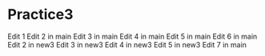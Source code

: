 # Practice3
Edit 1
Edit 2 in main
Edit 3 in main
Edit 4 in main
Edit 5 in main
Edit 6 in main
Edit 2 in new3
Edit 3 in new3
Edit 4 in new3
Edit 5 in new3
Edit 7 in main
